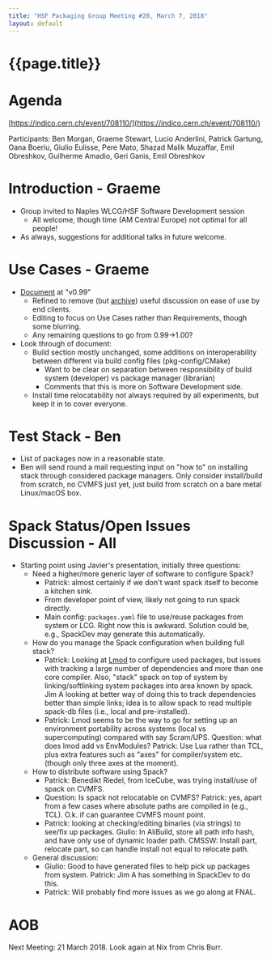 ```yaml
---
title: "HSF Packaging Group Meeting #20, March 7, 2018"
layout: default
---
```


# {{page.title}}

Agenda
======
[https://indico.cern.ch/event/708110/](https://indico.cern.ch/event/708110/)

Participants: Ben Morgan, Graeme Stewart, Lucio Anderlini, Patrick
Gartung, Oana Boeriu, Giulio Eulisse, Pere Mato, Shazad Malik Muzaffar,
Emil Obreshkov, Guilherme Amadio, Geri Ganis, Emil Obreshkov

Introduction - Graeme
=====================
-   Group invited to Naples WLCG/HSF Software Development session
    -   All welcome, though time (AM Central Europe) not optimal for all
        people!
-   As always, suggestions for additional talks in future welcome.

Use Cases - Graeme
==================
-   [Document](https://docs.google.com/document/d/1h-r3XPIXXxmr5tThIh6gu6VcXXRhBXtUuOv14ju3oTI/edit?usp=sharing)
    at "v0.99"
    -   Refined to remove (but
        [archive](https://docs.google.com/document/d/1dsgq_ba9WYd69yX6EKOwwaZCT26LJ3UbS7WTrlzXEZc/edit?usp=sharing))
        useful discussion on ease of use by end clients.
    -   Editing to focus on Use Cases rather than Requirements, though
        some blurring.
    -   Any remaining questions to go from 0.99-\>1.00?
-   Look through of document:
    -   Build section mostly unchanged, some additions on
        interoperability between different via build config files
        (pkg-config/CMake)
        -   Want to be clear on separation between responsibility of
            build system (developer) vs package manager (librarian)
        -   Comments that this is more on Software Development side.
    -   Install time relocatability not always required by all
        experiments, but keep it in to cover everyone.
        
Test Stack - Ben
================
-   List of packages now in a reasonable state.
-   Ben will send round a mail requesting input on "how to" on
    installing stack through considered package managers. Only
    consider install/build from scratch, no CVMFS just yet, just build
    from scratch on a bare metal Linux/macOS box.
    
Spack Status/Open Issues Discussion - All
=========================================
-   Starting point using Javier's presentation, initially three
    questions:
    -   Need a higher/more generic layer of software to configure Spack?
        -   Patrick: almost certainly if we don't want spack itself to
            become a kitchen sink.
        -   From developer point of view, likely not going to run spack
            directly.
        -   Main config: `packages.yaml` file to use/reuse packages from
            system or LCG. Right now this is awkward. Solution could
            be, e.g., SpackDev may generate this automatically.
    -   How do you manage the Spack configuration when building full
        stack?
        -   Patrick: Looking at [Lmod](https://lmod.readthedocs.io/en/latest/)
            to configure used packages, but
            issues with tracking a large number of dependencies and
            more than one core compiler. Also, "stack" spack on top of
            system by linking/softlinking system packages into area
            known by spack. Jim A looking at better way of doing this
            to track dependencies better than simple links; idea is to
            allow spack to read multiple spack-db files (i.e., local
            and pre-installed).
        -   Patrick: Lmod seems to be the way to go for setting up an
            environment portability across systems (local vs
            supercomputing) compared with say Scram/UPS. Question:
            what does lmod add vs EnvModules? Patrick: Use Lua rather
            than TCL, plus extra features such as "axes" for
            compiler/system etc. (though only three axes at the
            moment).
    -   How to distribute software using Spack?
        -   Patrick: Benedikt Riedel, from IceCube, was 
            trying install/use of spack on CVMFS.
        -   Question: Is spack not relocatable on CVMFS? Patrick: yes,
            apart from a few cases where absolute paths are compiled
            in (e.g., TCL). O.k. if can guarantee CVMFS mount point.
        -   Patrick: looking at checking/editing binaries (via strings)
            to see/fix up packages. Giulio: In AliBuild, store all
            path info hash, and have only use of dynamic loader path.
            CMSSW: Install part, relocate part, so can handle install
            not equal to relocate path.
    -   General discussion:
        -   Giulio: Good to have generated files to help pick up
            packages from system. Patrick: Jim A has something in
            SpackDev to do this.
        -   Patrick: Will probably find more issues as we go along at
            FNAL.
            
AOB
===
Next Meeting: 21 March 2018. Look again at Nix from Chris Burr.
